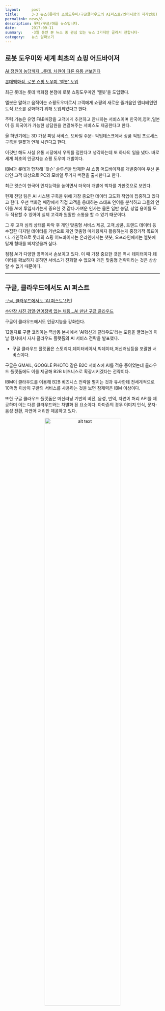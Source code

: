 ```yaml
---
layout:     post
title:      3·3 뉴스(롯데의 쇼핑도우미/구글클라우드의 AI퍼스트/엔터시장의 지각변동)
permalink: news/8
description: 롯데/구글/애플 뉴스입니다.
date:       2017-09-11
summary:    -3일 동안 본 뉴스 중 관심 있는 뉴스 3가지만 골라서 전합니다-
category: 	뉴스 살펴보기
---
```


## 로봇 도우미와 세계 최초의 쇼핑 어드바이저


[AI 점원이 농담까지...롯데, 차원이 다른 유통 선보인다](http://news.naver.com/main/read.nhn?mode=LSD&mid=shm&sid1=105&oid=030&aid=0002640237)

[롯데백화점, 로봇 쇼핑 도우미 '엘봇' 도입](http://www.irobotnews.com/news/articleView.html?idxno=10473)


최근 롯데는 롯데 백화점 본점에 로봇 쇼핑도우미인  '엘봇'을 도입했다.

엘봇은 말하고 움직이는 쇼핑도우미로서 고객에게 쇼핑의 새로운 즐거움인 엔터테인먼트적 요소를 강화하기 위해 도입되었다고 한다.

주력 기능은 유명 F&B매장을 고객에게 추천하고 안내하는 서비스이며 한국어,영어,일본어 등 외국어가 가능한 상담원을 연결해주는 서비스도 제공한다고 한다.

올 하반기에는 3D 가상 피팅 서비스, 모바일 주문- 픽업데스크에서 상품 픽업 프로세스 구축을 엘봇과 연계 시킨다고 한다. 

이것만 해도 사실 유통 시장에서 우위를 점한다고 생각하는데 또 하나의 일을 냈다. 바로 세계 최초의 인공지능 쇼핑 도우미 개발이다.

IBM과 롯데과 합작해 '왓슨' 솔루션을 탑재한 AI 쇼핑 어드바이저를 개발중이며 우선 온라인 고객 대상으로 PC와 모바일 두가지 버전을 출시한다고 한다.

최근 왓슨이 한국어 인지능력을 높이면서 더욱더 개발에 박차를 가한것으로 보인다.

현재 전담 팀은 AI 시스템 구축을 위해 가장 중요한 데이터 고도화 작업에 집중하고 있다고 한다. 우선 백화점 매장에서 직접 고객을 응대하는 스태프 언어를 분석하고 그들의 언어를 AI에 투입시키는게 중요한 것 같다.가벼운 인사는 물론 일반 농담, 상업 용어를 모두 적용할 수 있어야 실제 고객과 원활한 소통을 할 수 있기 때문이다.

그 후 고객 심리 상태를 파악 후 개인 맞춤형 서비스 제공,
고객,상품, 트랜드 데이터 등 수집한 디지털 데이터를 기반으로 개인 맞춤형 마케팅까지 활용하는게 중장기적 목표이다. 개인적으로 롯데의 쇼핑 어드바이저는 온라인에서는 챗봇, 오프라인에서는 엘봇에 탑재 형태를 띄지않을까 싶다. 

점점 AI가 다양한 영역에서 손보이고 있다. 이 때 가장 중요한 것은 역시 데이터이다.데이터를 확보하지 못하면 서비스가 진화할 수 없으며 개인 맞춤형 전략이라는 것은 상상할 수 없기 때문이다.

- - -

## 구글, 클라우드에서도 AI 퍼스트

[구글, 클라우드에서도 'AI 퍼스트'선언](http://news.inews24.com/php/news_view.php?g_serial=1047899&g_menu=020310&rrf=nv)

[수만장 사진 검열·언어장벽 없는 채팅…AI 만난 구글 클라우드](http://news.hankyung.com/article/201709129272g)

구글이 클라우드에서도 인공지능을 강화한다.

12일자로 구글 코리아는 역삼동 본사에서 'AI혁신과 클라우드'라는 포럼을 열었는데 이날 행사에서 자사 클라우드 플랫폼의 AI 서비스 전략을 발표했다.
* 구글 클라우드 플랫폼은 스토리지,데이터베이서,빅데이터,머신러닝등을 포괄한 서비스이다.

구글은 GMAIL, GOOGLE PHOTO 같은 B2C 서비스에 AI를 적용 중이었는데 클라우드 플랫폼에도 이를 제공해 B2B 비즈니스로 확장시키겠다는 전략이다.

IBM이 클라우드를 이용해 B2B 비즈니스 전략을 펼치는 것과 유사한데 전세계적으로 10억명 이상이 구글의 서비스를 사용하는 것을 보면 잠재력은 IBM 이상이다.

또한 구글 클라우드 플랫폼은 머신러닝 기반의 비전, 음성, 번역, 자연어 처리 API를 제공하며 이는 다른 클라우드와는 차별화 된 요소이다. 아마존의 경우 이미지 인식, 문자-음성 전환, 자연어 처리만 제공하고 있다.

<p align ="middle">	
 <img src="http://www.vonzone.kr/wp-content/uploads/2015/12/Google-Cloud-Platform.jpg" alt="alt text" width = "70%">
</p>

{: refdef: style="text-align: center;"}
###### _구글 클라우드 플랫폼  출처: Google_
{: refdef}

<br>

또한 구글 클라우드 플랫폼의 머신러닝 API는 사전 훈련이 되어있다. AI를 잘 몰라도 이를 활용해 서비스를 개발할 수 있는 것이다. 구글의 AI민주화 전략의 한 요소이다.

현재 클라우드는 AI 플랫폼의 핵심이 되고있다. AI구현에 필수적인 머신러닝 툴을 자유롭게 이용할 수 있기 때문이다.
사실 지금까진 AI 관련 전문가가 없으면 기업에 AI를 구축하기 어려웠다. 하지만 이런 클라우드 플랫폼을 이용하면 손쉽게 AI를 구축할 수 있다. 구글 뿐만 아니라 아마존, 마이크로소프트, IBM 등 IT 공룡 기업들이 AI 클라우드 플랫폼을 구축하는 이유이다.

여타 서비스와 마찬가지로 어느 클라우드 업체가 더 뛰어난 성능의 머신러닝 API를 제공하느냐가 중요할 것이다.

- - -

## 엔터시장, 판도가 바뀌다.

[애플 영화·카카오 드라마…엔터시장 영역파괴 '빅뱅'](http://news.mk.co.kr/newsRead.php?year=2017&no=604784)

엔터 시장에 지각변동이 일어나고 있다. 기존의 엔터테인먼트 분야와 무관하던 시장 플레이어들이 분야의 벽을 뚫고 영역 잠식에 나섰다. 전통적인 기획-제작-유통 프로세스를 무너뜨리고 있는 것이다.

제작사와 유통사가 기획사로 기획사로 기획사가 제작사 혹 유통사로 영역을 확장하고 있다.

최근 KBS는 전,현직 아이돌 대상 오디션 프로그램 '더 유닛'을 기획 제작해 방영할 예정이다. KBS에서 매니지먼트를 만들어 우승한 아이돌을 관리한다고 한다.

기존의 제작과 유통만 담당하던 KBS가 이제는 기획 분야까지 직접 뛰어든 셈이다.

연예 기획사 로엔은 웹드라마 '오늘도 무사히', 웹 예능 '네남자의 푸드트럭'을 제작하며 올 하반기에 유튜브, 페이스북, 카카오 TV등 각종 소셜 미디어 채널에 선보일 예정이다. 연예 기획사가 자체 콘텐츠를 제작하며 유통까지 나선 것이다.

이 기류는 이미 글로벌 대세로 자리잡았다. 글로벌 IT 기업들은 이미 콘텐츠 공룡기업으로 변신 중이다.

콘텐츠 유통사 넷플릭스는 이미 자체 콘텐츠를 제작 중이며 올해 6조 8000억원을 들여 콘텐츠 제작에 투자한다고 한다.

애플 또한 마찬가지이다. 과거에 아이팟과 아이튠즈를 이용해 음악 산업을 뒤흔든 것처럼 이번에는 1조 1300억원을 투입해 콘텐츠 산업을 뒤흔드려한다. 지난 6월 소니픽처스 엔터테인먼트 회장, 할리우드 유명 프로듀서를 영입해 영상, TV 쇼 제작팀을 발족한게 그 근거이다.


<p align ="middle">	
 <img src="http://file.mk.co.kr/meet/neds/2017/09/image_readmed_2017_604784_15048819713023041.jpg" alt="alt text">
</p>

{: refdef: style="text-align: center;"}
###### _국내외 기업 2017년 콘텐츠 투자액 현황_ 
{: refdef}

<br>

끝판왕은 디즈니이다.세계 최대 콘텐츠 기업 디즈니는 콘텐츠 유통 분야로 사업을 넓혀가고 있다. 최근 넷플릭스와의 계약을 해지하면서 자체 스트리밍 할 전략을 발표했는데 토이스토리4, 겨울왕국2 등 거대 차기작 등을 디즈니 자체 유통 채널에서만 볼 수 있게 할 계획이다. ~~그럼 이제 마블 시리즈도?~~


이제 더 이상 하나의 영역에만 전문적으로 머무르는 기업은 없다. 미디어, 엔터테인먼트, IT 기업 간 산업군을 넘나드는 시대가 도래했으며 절대 밥그릇을 빼앗을 것 같지 않은 회사들이 경쟁자가 되고 있는 시대이다.

IT 기업들의 영역 파괴가 어디까지 이어질지 궁금해진다.








